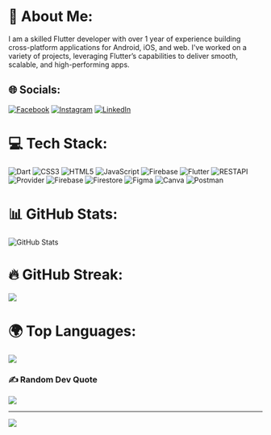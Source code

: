 # 💫 About Me:
I am a skilled Flutter developer with over 1 year of experience building cross-platform applications for Android, iOS, and web. I've worked on a variety of projects, leveraging Flutter’s capabilities to deliver smooth, scalable, and high-performing apps.


## 🌐 Socials:
[![Facebook](https://img.shields.io/badge/Facebook-%231877F2.svg?logo=Facebook&logoColor=white)](https://www.facebook.com/aqsa.bashir.94043) [![Instagram](https://img.shields.io/badge/Instagram-%23E4405F.svg?logo=Instagram&logoColor=white)](https://instagram.com/shohruhak) [![LinkedIn](https://img.shields.io/badge/LinkedIn-%230077B5.svg?logo=linkedin&logoColor=white)](https://www.linkedin.com/in/aqsabashir/) 

# 💻 Tech Stack:
![Dart](https://img.shields.io/badge/dart-%230175C2.svg?style=for-the-badge&logo=dart&logoColor=white) ![CSS3](https://img.shields.io/badge/css3-%231572B6.svg?style=for-the-badge&logo=css3&logoColor=white) ![HTML5](https://img.shields.io/badge/html5-%23E34F26.svg?style=for-the-badge&logo=html5&logoColor=white) ![JavaScript](https://img.shields.io/badge/javascript-%23323330.svg?style=for-the-badge&logo=javascript&logoColor=%23F7DF1E)  ![Firebase](https://img.shields.io/badge/firebase-%23039BE5.svg?style=for-the-badge&logo=firebase) ![Flutter](https://img.shields.io/badge/Flutter-%2302569B.svg?style=for-the-badge&logo=Flutter&logoColor=white) ![RESTAPI](https://img.shields.io/badge/FastAPI-005571?style=for-the-badge&logo=fastapi) ![Provider](https://img.shields.io/badge/Flutter--Provider-%23663399.svg?style=for-the-badge&logo=flutter&logoColor=white)
![Firebase](https://img.shields.io/badge/firebase-a08021?style=for-the-badge&logo=firebase&logoColor=ffcd34) ![Firestore](https://img.shields.io/badge/firestore-%2307405e.svg?style=for-the-badge&logo=https://img.icons8.com/ios/452/cloud-firestore.png&logoColor=white)
![Figma](https://img.shields.io/badge/figma-%23F24E1E.svg?style=for-the-badge&logo=figma&logoColor=white) ![Canva](https://img.shields.io/badge/Canva-%2300C4CC.svg?style=for-the-badge&logo=Canva&logoColor=white) ![Postman](https://img.shields.io/badge/Postman-FF6C37?style=for-the-badge&logo=postman&logoColor=white)
# 📊 GitHub Stats:
![GitHub Stats](https://github-readme-stats.vercel.app/api?username=aqsabashir2&theme=dark&hide_border=false)

# 🔥 GitHub Streak:
![](https://github-readme-streak-stats.herokuapp.com/?user=aqsabashir2&theme=dark&hide_border=false)<br/>

# 🌍 Top Languages:
![](https://github-readme-stats.vercel.app/api/top-langs/?username=aqsabashir2&theme=dark&hide_border=false&include_all_commits=true&count_private=true&layout=compact)

### ✍️ Random Dev Quote
![](https://quotes-github-readme.vercel.app/api?type=horizontal&theme=radical)

---
[![](https://visitcount.itsvg.in/api?id=ShohruhAKU&icon=0&color=0)](https://visitcount.itsvg.in)

<!-- Proudly created with GPRM ( https://gprm.itsvg.in ) -->

